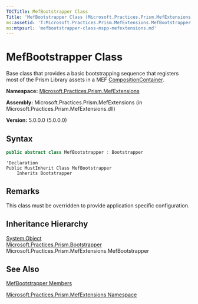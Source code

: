 ```yaml
---
TOCTitle: MefBootstrapper Class
Title: 'MefBootstrapper Class (Microsoft.Practices.Prism.MefExtensions)'
ms:assetid: 'T:Microsoft.Practices.Prism.MefExtensions.MefBootstrapper'
ms:mtpsurl: 'mefbootstrapper-class-mspp-mefextensions.md'
---
```


# MefBootstrapper Class

Base class that provides a basic bootstrapping sequence that registers most of the Prism Library assets in a MEF [CompositionContainer](http://msdn.microsoft.com/en-us/library/dd833553).

**Namespace:** [Microsoft.Practices.Prism.MefExtensions](/patterns-practices/reference/mspp-mefextensions-namespace)

**Assembly:** Microsoft.Practices.Prism.MefExtensions (in Microsoft.Practices.Prism.MefExtensions.dll)

**Version:** 5.0.0.0 (5.0.0.0)

## Syntax
```C#
public abstract class MefBootstrapper : Bootstrapper
```

```VB
'Declaration
Public MustInherit Class MefBootstrapper
	Inherits Bootstrapper
```

## Remarks

 This class must be overridden to provide application specific configuration.

## Inheritance Hierarchy

[System.Object](http://msdn.microsoft.com/en-us/library/e5kfa45b)  
  [Microsoft.Practices.Prism.Bootstrapper](/patterns-practices/reference/bootstrapper-class-mspp)  
    Microsoft.Practices.Prism.MefExtensions.MefBootstrapper

## See Also

[MefBootstrapper Members](/patterns-practices/reference/mefbootstrapper-members-mspp-mefextensions)

[Microsoft.Practices.Prism.MefExtensions Namespace](/patterns-practices/reference/mspp-mefextensions-namespace)
